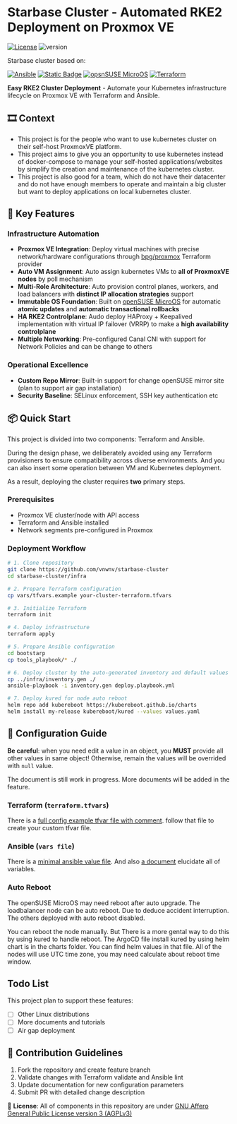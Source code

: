 # Starbase Cluster - Automated RKE2 Deployment on Proxmox VE

[![License](https://img.shields.io/badge/license-LGPLv3-blue?style=flat-square)](https://www.gnu.org/licenses/lgpl-3.0.en.html)
![version](https://img.shields.io/badge/version-v0.2.0-brightgreen?style=flat-square)

Starbase cluster based on:

[![Ansible](https://img.shields.io/badge/Ansible-EE0000?style=flat-square&logo=ansible&logoColor=white)](https://ansible.com)
[![Static Badge](https://img.shields.io/badge/ProxmoxVE-%23E57000?style=flat-square&logo=proxmox&logoColor=white)](https://www.proxmox.com/en/products/proxmox-virtual-environment/overview)
[![opsnSUSE MicroOS](https://img.shields.io/badge/opsnSUSE%20MicroOS-73BA25?style=flat-square&logo=openSUSE&logoColor=white)](https://ansible.com)
[![Terraform](https://img.shields.io/badge/HashiCorp%20Terraform-844FBA?style=flat-square&logo=terraform&logoColor=white)](https://terraform.io)

**Easy RKE2 Cluster Deployment** - Automate your Kubernetes infrastructure lifecycle on Proxmox VE with Terraform and Ansible.

## 🎞️ Context

- This project is for the people who want to use kubernetes cluster on their self-host ProxmoxVE platform.
- This project aims to give you an opportunity to use kubernetes instead of docker-compose to manage your self-hosted applications/websites by simplify the creation and maintenance of the kubernetes cluster.
- This project is also good for a team, which do not have their datacenter and do not have enough members to operate and maintain a big cluster but want to deploy applications on local kubernetes cluster.

## 🚀 Key Features

### Infrastructure Automation

- **Proxmox VE Integration**: Deploy virtual machines with precise network/hardware configurations through [bpg/proxmox](https://github.com/bpg/terraform-provider-proxmox) Terraform provider
- **Auto VM Assignment**: Auto assign kubernetes VMs to **all of ProxmoxVE nodes** by poll mechanism
- **Multi-Role Architecture**: Auto provision control planes, workers, and load balancers with **distinct IP allocation strategies** support
- **Immutable OS Foundation**: Built on [openSUSE MicroOS](https://microos.opensuse.org/) for automatic **atomic updates** and **automatic transactional rollbacks**
- **HA RKE2 Controlplane**: Audo deploy HAProxy + Keepalived implementation with virtual IP failover (VRRP) to make a **high availability controlplane**
- **Multiple Networking**: Pre-configured Canal CNI with support for Network Policies and can be change to others

### Operational Excellence

- **Custom Repo Mirror**: Built-in support for change openSUSE mirror site (plan to support air gap installation)
- **Security Baseline**: SELinux enforcement, SSH key authentication etc

## 📦 Quick Start

This project is divided into two components: Terraform and Ansible.

During the design phase, we deliberately avoided using any Terraform provisioners to ensure compatibility across diverse environments. And you can also insert some operation between VM and Kubernetes deployment. 

As a result, deploying the cluster requires **two** primary steps.

### Prerequisites

- Proxmox VE cluster/node with API access
- Terraform and Ansible installed
- Network segments pre-configured in Proxmox

### Deployment Workflow

```bash
# 1. Clone repository
git clone https://github.com/vnwnv/starbase-cluster
cd starbase-cluster/infra

# 2. Prepare Terraform configuration
cp vars/tfvars.example your-cluster-terraform.tfvars

# 3. Initialize Terraform
terraform init

# 4. Deploy infrastructure
terraform apply

# 5. Prepare Ansible configuration
cd bootstarp
cp tools_playbook/* ./

# 6. Deploy cluster by the auto-generated inventory and default values
cp ../infra/inventory.gen ./
ansible-playbook -i inventory.gen deploy.playbook.yml

# 7. Deploy kured for node auto reboot
helm repo add kubereboot https://kubereboot.github.io/charts
helm install my-release kubereboot/kured --values values.yaml
```

## 🔧 Configuration Guide

**Be careful**: when you need edit a value in an object, you **MUST** provide all other values in same object! Otherwise, remain the values will be overrided with `null` value.

The document is still work in progress. More documents will be added in the feature.

### Terraform (`terraform.tfvars`)

There is a [full config example tfvar file with comment](./infra/vars/tfvars.example). follow that file to create your custom tfvar file.

### Ansible (`vars file`)

There is a [minimal ansible value file](./bootstrap/tools_playbook/vars/custom.yml). And also [a document](./bootstrap/deploy_rke2/vars.md) elucidate all of variables.

### Auto Reboot

The openSUSE MicroOS may need reboot after auto upgrade. The loadbalancer node can be auto reboot. Due to deduce accident interruption. The others deployed with auto reboot disabled.

You can reboot the node manually. But There is a more gental way to do this by using kured to handle reboot. The ArgoCD file install kured by using helm chart is in the charts folder. You can find helm values in that file. All of the nodes will use UTC time zone, you may need calculate about reboot time window.

## Todo List

This project plan to support these features:

- [ ] Other Linux distributions
- [ ] More documents and tutorials
- [ ] Air gap deployment

## 🤝 Contribution Guidelines

1. Fork the repository and create feature branch
2. Validate changes with Terraform validate and Ansible lint
3. Update documentation for new configuration parameters
4. Submit PR with detailed change description

📜 **License**: All of components in this repository are under [GNU Affero General Public License version 3 (AGPLv3)](https://www.gnu.org/licenses/agpl-3.0.en.html)
